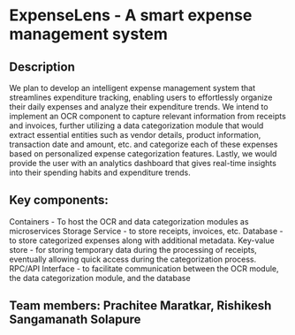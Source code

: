 # ExpenseLens - A smart expense management system


## Description
We plan to develop an intelligent expense management system that streamlines expenditure tracking, enabling users to effortlessly organize their daily expenses and analyze their expenditure trends. We intend to implement an OCR component to capture relevant information from receipts and invoices, further utilizing a data categorization module that would extract essential entities such as vendor details, product information, transaction date and amount, etc. and categorize each of these expenses based on personalized expense categorization features. Lastly, we would provide the user with an analytics dashboard that gives real-time insights into their spending habits and expenditure trends.

## Key components:
Containers - To host the OCR and data categorization modules as microservices
Storage Service - to store receipts, invoices, etc.
Database - to store categorized expenses along with additional metadata.
Key-value store - for storing temporary data during the processing of receipts, eventually allowing quick access during the categorization process.
RPC/API Interface - to facilitate communication between the OCR module, the data categorization module, and the database

## Team members: Prachitee Maratkar, Rishikesh Sangamanath Solapure
